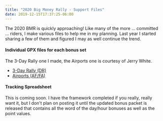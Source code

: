 ```yaml
---
title: "2020 Big Money Rally - Support Files"
date: 2019-12-15T17:37:25-06:00
---
```

The 2020 BMR is quickly approaching! Like many of the more ... committed ... riders, I make various files to help me in my planning. Last year I started sharing a few of them and figured I may as well continue the trend.

#### Individual GPX files for each bonus set

The 3-Day Rally one I made, the Airports one is courtesy of Jerry White.

- [3-Day Rally (DR)](/gpx/2020_BMR_DR.gpx)
- [Airports (AF/FA)](/gpx/2020_BMR_AF-FA.gpx)

#### Tracking Spreadsheet

This is coming soon. I have the framework completed if you really, really want it, but I don't plan on posting it until the updated bonus packet is released that contains all the word of the day/hour bonuses as well as the point values.
